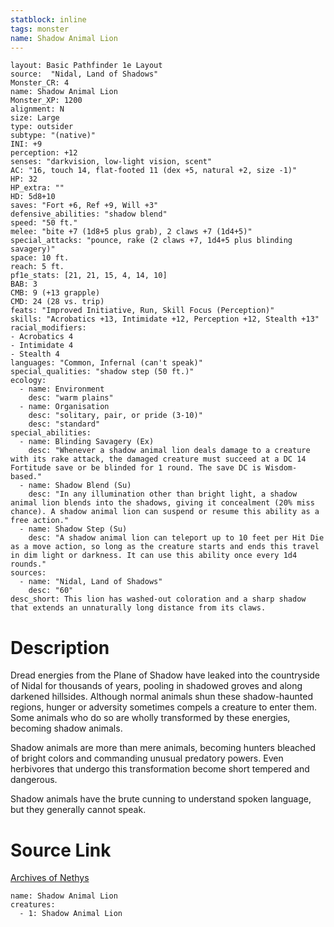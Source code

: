 ```yaml
---
statblock: inline
tags: monster
name: Shadow Animal Lion
---
```

```statblock
layout: Basic Pathfinder 1e Layout
source:  "Nidal, Land of Shadows"
Monster_CR: 4
name: Shadow Animal Lion
Monster_XP: 1200
alignment: N
size: Large
type: outsider
subtype: "(native)"
INI: +9
perception: +12
senses: "darkvision, low-light vision, scent"
AC: "16, touch 14, flat-footed 11 (dex +5, natural +2, size -1)"
HP: 32
HP_extra: ""
HD: 5d8+10
saves: "Fort +6, Ref +9, Will +3"
defensive_abilities: "shadow blend"
speed: "50 ft."
melee: "bite +7 (1d8+5 plus grab), 2 claws +7 (1d4+5)"
special_attacks: "pounce, rake (2 claws +7, 1d4+5 plus blinding savagery)"
space: 10 ft.
reach: 5 ft.
pf1e_stats: [21, 21, 15, 4, 14, 10]
BAB: 3
CMB: 9 (+13 grapple)
CMD: 24 (28 vs. trip)
feats: "Improved Initiative, Run, Skill Focus (Perception)"
skills: "Acrobatics +13, Intimidate +12, Perception +12, Stealth +13"
racial_modifiers:
- Acrobatics 4
- Intimidate 4
- Stealth 4
languages: "Common, Infernal (can't speak)"
special_qualities: "shadow step (50 ft.)"
ecology:
  - name: Environment
    desc: "warm plains"
  - name: Organisation
    desc: "solitary, pair, or pride (3-10)"
    desc: "standard"
special_abilities:
  - name: Blinding Savagery (Ex)
    desc: "Whenever a shadow animal lion deals damage to a creature with its rake attack, the damaged creature must succeed at a DC 14 Fortitude save or be blinded for 1 round. The save DC is Wisdom-based."
  - name: Shadow Blend (Su)
    desc: "In any illumination other than bright light, a shadow animal lion blends into the shadows, giving it concealment (20% miss chance). A shadow animal lion can suspend or resume this ability as a free action."
  - name: Shadow Step (Su)
    desc: "A shadow animal lion can teleport up to 10 feet per Hit Die as a move action, so long as the creature starts and ends this travel in dim light or darkness. It can use this ability once every 1d4 rounds."
sources:
  - name: "Nidal, Land of Shadows"
    desc: "60"
desc_short: This lion has washed-out coloration and a sharp shadow that extends an unnaturally long distance from its claws.
```
# Description
Dread energies from the Plane of Shadow have leaked into the countryside of Nidal for thousands of years, pooling in shadowed groves and along darkened hillsides. Although normal animals shun these shadow-haunted regions, hunger or adversity sometimes compels a creature to enter them. Some animals who do so are wholly transformed by these energies, becoming shadow animals.

 Shadow animals are more than mere animals, becoming hunters bleached of bright colors and commanding unusual predatory powers. Even herbivores that undergo this transformation become short tempered and dangerous.

 Shadow animals have the brute cunning to understand spoken language, but they generally cannot speak.
# Source Link
[Archives of Nethys](https://aonprd.com/MonsterDisplay.aspx?ItemName=Shadow%20Animal%20Lion)
```encounter-table
name: Shadow Animal Lion
creatures:
  - 1: Shadow Animal Lion
```

